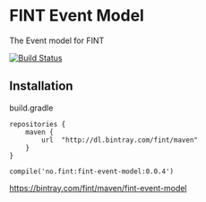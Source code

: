 # FINT Event Model
The Event model for FINT

[![Build Status](https://jenkins.rogfk.no/buildStatus/icon?job=FINTprosjektet/fint-event-model/master)](https://jenkins.rogfk.no/job/FINTprosjektet/job/fint-event-model/job/master/)

## Installation

build.gradle

```
repositories {
    maven {
        url  "http://dl.bintray.com/fint/maven"
    }
}

compile('no.fint:fint-event-model:0.0.4')
```

https://bintray.com/fint/maven/fint-event-model